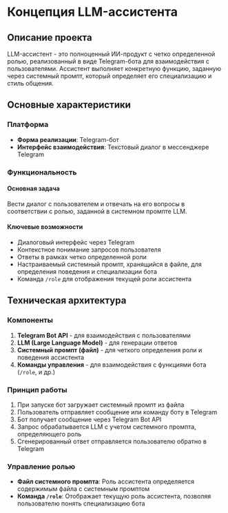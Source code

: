 # Концепция LLM-ассистента

## Описание проекта

LLM-ассистент - это полноценный ИИ-продукт с четко определенной ролью, реализованный в виде Telegram-бота для взаимодействия с пользователями. Ассистент выполняет конкретную функцию, заданную через системный промпт, который определяет его специализацию и стиль общения.

## Основные характеристики

### Платформа
- **Форма реализации**: Telegram-бот
- **Интерфейс взаимодействия**: Текстовый диалог в мессенджере Telegram

### Функциональность

#### Основная задача
Вести диалог с пользователем и отвечать на его вопросы в соответствии с ролью, заданной в системном промпте LLM.

#### Ключевые возможности
- Диалоговый интерфейс через Telegram
- Контекстное понимание запросов пользователя
- Ответы в рамках четко определенной роли
- Настраиваемый системный промпт, хранящийся в файле, для определения поведения и специализации бота
- Команда `/role` для отображения текущей роли ассистента

## Техническая архитектура

### Компоненты
1. **Telegram Bot API** - для взаимодействия с пользователями
2. **LLM (Large Language Model)** - для генерации ответов
3. **Системный промпт (файл)** - для четкого определения роли и поведения ассистента
4. **Команды управления** - для взаимодействия с функциями бота (`/role`, и др.)

### Принцип работы
1. При запуске бот загружает системный промпт из файла
2. Пользователь отправляет сообщение или команду боту в Telegram
3. Бот получает сообщение через Telegram Bot API
4. Запрос обрабатывается LLM с учетом системного промпта, определяющего роль
5. Сгенерированный ответ отправляется пользователю обратно в Telegram

### Управление ролью
- **Файл системного промпта**: Роль ассистента определяется содержимым файла с системным промптом
- **Команда `/role`**: Отображает текущую роль ассистента, позволяя пользователю понять специализацию бота

